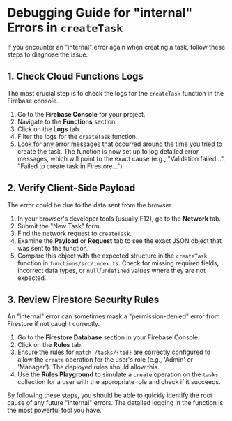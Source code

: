 # Debugging Guide for "internal" Errors in `createTask`

If you encounter an "internal" error again when creating a task, follow these steps to diagnose the issue.

## 1. Check Cloud Functions Logs

The most crucial step is to check the logs for the `createTask` function in the Firebase console.

1.  Go to the **Firebase Console** for your project.
2.  Navigate to the **Functions** section.
3.  Click on the **Logs** tab.
4.  Filter the logs for the `createTask` function.
5.  Look for any error messages that occurred around the time you tried to create the task. The function is now set up to log detailed error messages, which will point to the exact cause (e.g., "Validation failed...", "Failed to create task in Firestore...").

## 2. Verify Client-Side Payload

The error could be due to the data sent from the browser.

1.  In your browser's developer tools (usually F12), go to the **Network** tab.
2.  Submit the "New Task" form.
3.  Find the network request to `createTask`.
4.  Examine the **Payload** or **Request** tab to see the exact JSON object that was sent to the function.
5.  Compare this object with the expected structure in the `createTask` function in `functions/src/index.ts`. Check for missing required fields, incorrect data types, or `null`/`undefined` values where they are not expected.

## 3. Review Firestore Security Rules

An "internal" error can sometimes mask a "permission-denied" error from Firestore if not caught correctly.

1.  Go to the **Firestore Database** section in your Firebase Console.
2.  Click on the **Rules** tab.
3.  Ensure the rules for `match /tasks/{tid}` are correctly configured to allow the `create` operation for the user's role (e.g., 'Admin' or 'Manager'). The deployed rules should allow this.
4.  Use the **Rules Playground** to simulate a `create` operation on the `tasks` collection for a user with the appropriate role and check if it succeeds.

By following these steps, you should be able to quickly identify the root cause of any future "internal" errors. The detailed logging in the function is the most powerful tool you have.
